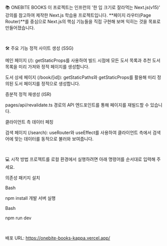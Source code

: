 📚 ONEBITE BOOKS
이 프로젝트는 인프런의 '한 입 크기로 잘라먹는 Next.js(v15)' 강의를 참고하여 제작한 Next.js 학습용 프로젝트입니다. **페이지 라우터(Page Router)**를 중심으로 Next.js의 핵심 기능들을 직접 구현해 보며 익히는 것을 목표로 만들어졌습니다.

<br>

🛠️ 주요 기능
정적 사이트 생성 (SSG)

메인 페이지 (/): getStaticProps를 사용하여 빌드 시점에 모든 도서 목록과 추천 도서 목록을 미리 가져와 정적 페이지를 생성합니다.

도서 상세 페이지 (/book/[id]): getStaticPaths와 getStaticProps를 활용해 미리 정의된 도서 페이지를 정적으로 생성합니다.

증분적 정적 재생성 (ISR)

pages/api/revalidate.ts 경로의 API 엔드포인트를 통해 페이지를 재빌드할 수 있습니다.

클라이언트 측 데이터 페칭

검색 페이지 (/search): useRouter와 useEffect를 사용하여 클라이언트 측에서 검색어에 맞는 데이터를 동적으로 불러와 보여줍니다.

<br>

💻 시작 방법
프로젝트를 로컬 환경에서 실행하려면 아래 명령어를 순서대로 입력해 주세요.

의존성 패키지 설치

Bash

npm install
개발 서버 실행

Bash

npm run dev
<br>

<br>

배포 URL: https://onebite-books-kappa.vercel.app/
